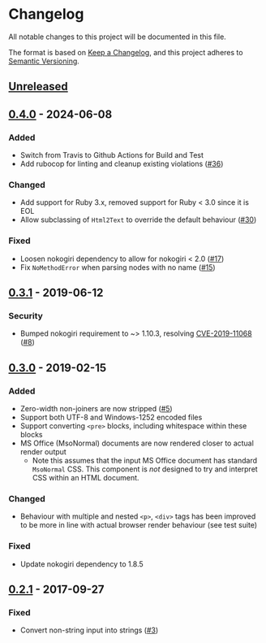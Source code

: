 # Changelog
All notable changes to this project will be documented in this file.

The format is based on [Keep a Changelog](https://keepachangelog.com/en/1.0.0/),
and this project adheres to [Semantic Versioning](https://semver.org/spec/v2.0.0.html).

## [Unreleased](https://github.com/soundasleep/html2text_ruby/compare/v0.4.0...master)

## [0.4.0](https://github.com/soundasleep/html2text_ruby/compare/0.3.1...v0.4.0) - 2024-06-08
### Added
- Switch from Travis to Github Actions for Build and Test
- Add rubocop for linting and cleanup existing violations ([#36](https://github.com/soundasleep/html2text_ruby/pull/36))

### Changed
- Add support for Ruby 3.x, removed support for Ruby < 3.0 since it is EOL
- Allow subclassing of `Html2Text` to override the default behaviour ([#30](https://github.com/soundasleep/html2text_ruby/pull/30))

### Fixed
- Loosen nokogiri dependency to allow for nokogiri < 2.0 ([#17](https://github.com/soundasleep/html2text_ruby/pull/17))
- Fix `NoMethodError` when parsing nodes with no name ([#15](https://github.com/soundasleep/html2text_ruby/pull/15))

## [0.3.1] - 2019-06-12
### Security
- Bumped nokogiri requirement to ~> 1.10.3, resolving [CVE-2019-11068](https://nvd.nist.gov/vuln/detail/CVE-2019-11068)
  ([#8](https://github.com/soundasleep/html2text_ruby/issues/8))

## [0.3.0] - 2019-02-15
### Added
- Zero-width non-joiners are now stripped ([#5](https://github.com/soundasleep/html2text_ruby/pull/5))
- Support both UTF-8 and Windows-1252 encoded files
- Support converting `<pre>` blocks, including whitespace within these blocks
- MS Office (MsoNormal) documents are now rendered closer to actual render output
  - Note this assumes that the input MS Office document has standard `MsoNormal` CSS.
    This component is _not_ designed to try and interpret CSS within an HTML document.

### Changed
- Behaviour with multiple and nested `<p>`, `<div>` tags has been improved to be more in line with
  actual browser render behaviour (see test suite)

### Fixed
- Update nokogiri dependency to 1.8.5

## [0.2.1] - 2017-09-27
### Fixed
- Convert non-string input into strings ([#3](https://github.com/soundasleep/html2text_ruby/pull/3))

[Unreleased]: https://github.com/soundasleep/html2text_ruby/compare/0.3.1...HEAD
[0.3.1]: https://github.com/soundasleep/html2text_ruby/compare/0.3.0...0.3.1
[0.3.0]: https://github.com/soundasleep/html2text_ruby/compare/0.2.1...0.3.0
[0.2.1]: https://github.com/soundasleep/html2text_ruby/compare/0.2.1...0.2.1
